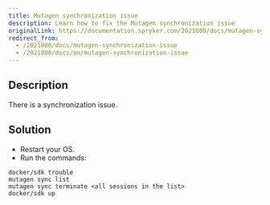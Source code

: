 ```yaml
---
title: Mutagen synchronization issue
description: Learn how to fix the Mutagen synchronization issue
originalLink: https://documentation.spryker.com/2021080/docs/mutagen-synchronization-issue
redirect_from:
  - /2021080/docs/mutagen-synchronization-issue
  - /2021080/docs/en/mutagen-synchronization-issue
---
```


## Description
There is a synchronization issue.

## Solution
* Restart your OS.
* Run the commands:
```
docker/sdk trouble
mutagen sync list
mutagen sync terminate <all sessions in the list>
docker/sdk up
```

